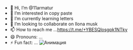 - 👋 Hi, I’m @11armatur
- 👀 I’m interested in copy paste 
- 🌱 I’m currently learning letters 
- 💞️ I’m looking to collaborate on Ilona musk 
- 📫 How to reach me ...https://t.me/+YBESQlosgpk1NTky
- 😄 Pronouns: ...
- ⚡ Fun fact: ...
![Анимация](https://media.tenor.com/BziKdyHBGN4AAAAM/high-five-self-high-five.gif)
<!---
11armatur/11armatur is a ✨ special ✨ repository because its `README.md` (this file) appears on your GitHub profile.
You can click the Preview link to take a look at your changes.
--->
